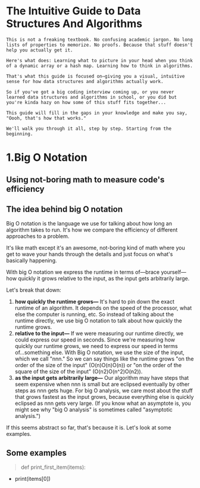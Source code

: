 # The Intuitive Guide to Data Structures And Algorithms
```
This is not a freaking textbook. No confusing academic jargon. No long lists of properties to memorize. No proofs. Because that stuff doesn't help you actually get it.

Here's what does: Learning what to picture in your head when you think of a dynamic array or a hash map. Learning how to think in algorithms.

That's what this guide is focused on—giving you a visual, intuitive sense for how data structures and algorithms actually work.

So if you've got a big coding interview coming up, or you never learned data structures and algorithms in school, or you did but you're kinda hazy on how some of this stuff fits together...

This guide will fill in the gaps in your knowledge and make you say, "Oooh, that's how that works."

We'll walk you through it all, step by step. Starting from the beginning.

```

# 1.Big O Notation
## Using not-boring math to measure code's efficiency

## The idea behind big O notation

Big O notation is the language we use for talking about how long an algorithm takes to run. It's how we compare the efficiency of different approaches to a problem.

It's like math except it's an awesome, not-boring kind of math where you get to wave your hands through the details and just focus on what's basically happening.

With big O notation we express the runtime in terms of—brace yourself—how quickly it grows relative to the input, as the input gets arbitrarily large.

Let's break that down:

   1. **how quickly the runtime grows—** It's hard to pin down the exact runtime of an algorithm. It depends on the speed of the processor, what else the computer is running, etc. So instead of talking about the runtime directly, we use big O notation to talk about how quickly the runtime grows.
   2. **relative to the input—** If we were measuring our runtime directly, we could express our speed in seconds. Since we're measuring how quickly our runtime grows, we need to express our speed in terms of...something else. With Big O notation, we use the size of the input, which we call "nnn." So we can say things like the runtime grows "on the order of the size of the input" (O(n)O(n)O(n)) or "on the order of the square of the size of the input" (O(n2)O(n^2)O(n2)).
   3. **as the input gets arbitrarily large—** Our algorithm may have steps that seem expensive when nnn is small but are eclipsed eventually by other steps as nnn gets huge. For big O analysis, we care most about the stuff that grows fastest as the input grows, because everything else is quickly eclipsed as nnn gets very large. (If you know what an asymptote is, you might see why "big O analysis" is sometimes called "asymptotic analysis.")

If this seems abstract so far, that's because it is. Let's look at some examples.


## Some examples

>def print_first_item(items):
   - print(items[0])


